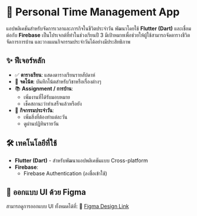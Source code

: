 # 📅 Personal Time Management App

แอปพลิเคชันสำหรับจัดการเวลาและภารกิจในชีวิตประจำวัน พัฒนาโดยใช้ **Flutter (Dart)** และเชื่อมต่อกับ **Firebase** เป็นโปรเจกต์ที่ทำในช่วงเรียนปี 3 มีเป้าหมายเพื่อช่วยให้ผู้ใช้สามารถจัดตารางชีวิต จัดการการบ้าน และวางแผนกิจกรรมประจำวันได้อย่างมีประสิทธิภาพ

## ✨ ฟีเจอร์หลัก

- ✅ **ตารางเรียน**: แสดงตารางเรียนรายสัปดาห์
- 📝 **จดโน้ต**: บันทึกโน้ตสำหรับวิชาหรือเรื่องต่างๆ
- 📚 **Assignment / การบ้าน**:
  - เพิ่มงานที่ได้รับมอบหมาย
  - เช็คสถานะว่าทำเสร็จแล้วหรือยัง
- 📆 **กิจกรรมประจำวัน**:
  - เพิ่มสิ่งที่ต้องทำแต่ละวัน
  - ดูผ่านปฏิทินรายวัน


## 🛠️ เทคโนโลยีที่ใช้

- **Flutter (Dart)** - สำหรับพัฒนาแอปพลิเคชันแบบ Cross-platform
- **Firebase**:
  - Firebase Authentication (ลงชื่อเข้าใช้)

## 🎨 ออกแบบ UI ด้วย Figma

สามารถดูการออกแบบ UI ทั้งหมดได้ที่:
🔗 [Figma Design Link](https://www.figma.com/design/8COENrQvk4Ew621e7IhlEP/Untitled?node-id=0-1&p=f&t=jnCUv4UFpQHaWYnD-0)


